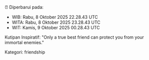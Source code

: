 ⏰ Diperbarui pada:
- WIB: Rabu, 8 Oktober 2025 22.28.43 UTC
- WITA: Rabu, 8 Oktober 2025 23.28.43 UTC
- WIT: Kamis, 9 Oktober 2025 00.28.43 UTC

Kutipan Inspiratif:
"Only a true best friend can protect you from your immortal enemies."


Kategori: friendship

